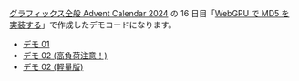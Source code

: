 [グラフィックス全般 Advent Calendar 2024](https://qiita.com/advent-calendar/2024/graphics) の 16 日目「[WebGPU で MD5 を実装する](https://blog.ttk1.net/2024/12/16/WebGPU_%E3%81%A7_MD5_%E3%82%92%E5%AE%9F%E8%A3%85%E3%81%99%E3%82%8B)」で作成したデモコードになります。

* [デモ 01](https://ttk1.github.io/gac-2024/demo01/)
* [デモ 02 (高負荷注意！)](https://ttk1.github.io/gac-2024/demo02/)
* [デモ 02 (軽量版)](https://ttk1.github.io/gac-2024/demo02lite/)

